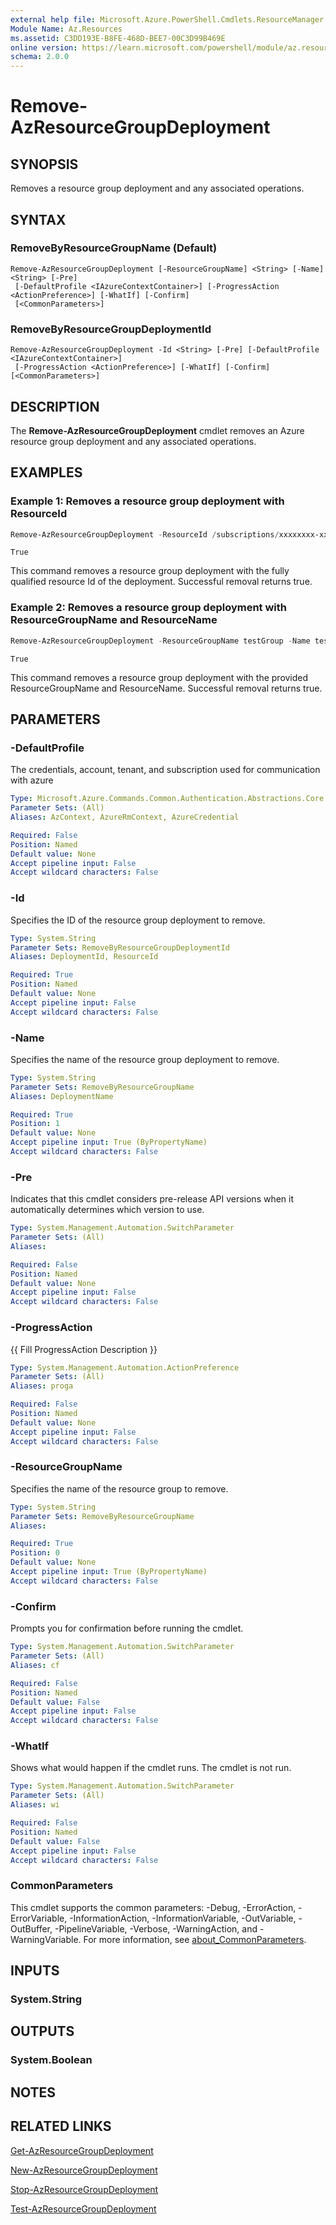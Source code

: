 ```yaml
---
external help file: Microsoft.Azure.PowerShell.Cmdlets.ResourceManager.dll-Help.xml
Module Name: Az.Resources
ms.assetid: C3DD193E-B8FE-468D-BEE7-00C3D99B469E
online version: https://learn.microsoft.com/powershell/module/az.resources/remove-azresourcegroupdeployment
schema: 2.0.0
---
```


# Remove-AzResourceGroupDeployment

## SYNOPSIS
Removes a resource group deployment and any associated operations.

## SYNTAX

### RemoveByResourceGroupName (Default)
```
Remove-AzResourceGroupDeployment [-ResourceGroupName] <String> [-Name] <String> [-Pre]
 [-DefaultProfile <IAzureContextContainer>] [-ProgressAction <ActionPreference>] [-WhatIf] [-Confirm]
 [<CommonParameters>]
```

### RemoveByResourceGroupDeploymentId
```
Remove-AzResourceGroupDeployment -Id <String> [-Pre] [-DefaultProfile <IAzureContextContainer>]
 [-ProgressAction <ActionPreference>] [-WhatIf] [-Confirm] [<CommonParameters>]
```

## DESCRIPTION

The **Remove-AzResourceGroupDeployment** cmdlet removes an Azure resource group deployment and any associated operations.

## EXAMPLES

### Example 1: Removes a resource group deployment with ResourceId

```powershell
Remove-AzResourceGroupDeployment -ResourceId /subscriptions/xxxxxxxx-xxxx-xxxx-xxxx-xxxxxxxxxxxx/resourceGroups/testGroup/providers/Microsoft.Resources/deployments/testDeployment1
```

```output
True
```

This command removes a resource group deployment with the fully qualified resource Id of the deployment.
Successful removal returns true.

### Example 2: Removes a resource group deployment with ResourceGroupName and ResourceName

```powershell
Remove-AzResourceGroupDeployment -ResourceGroupName testGroup -Name testDeployment1
```

```output
True
```

This command removes a resource group deployment with the provided ResourceGroupName and ResourceName.
Successful removal returns true.

## PARAMETERS

### -DefaultProfile
The credentials, account, tenant, and subscription used for communication with azure

```yaml
Type: Microsoft.Azure.Commands.Common.Authentication.Abstractions.Core.IAzureContextContainer
Parameter Sets: (All)
Aliases: AzContext, AzureRmContext, AzureCredential

Required: False
Position: Named
Default value: None
Accept pipeline input: False
Accept wildcard characters: False
```

### -Id
Specifies the ID of the resource group deployment to remove.

```yaml
Type: System.String
Parameter Sets: RemoveByResourceGroupDeploymentId
Aliases: DeploymentId, ResourceId

Required: True
Position: Named
Default value: None
Accept pipeline input: False
Accept wildcard characters: False
```

### -Name
Specifies the name of the resource group deployment to remove.

```yaml
Type: System.String
Parameter Sets: RemoveByResourceGroupName
Aliases: DeploymentName

Required: True
Position: 1
Default value: None
Accept pipeline input: True (ByPropertyName)
Accept wildcard characters: False
```

### -Pre
Indicates that this cmdlet considers pre-release API versions when it automatically determines which version to use.

```yaml
Type: System.Management.Automation.SwitchParameter
Parameter Sets: (All)
Aliases:

Required: False
Position: Named
Default value: None
Accept pipeline input: False
Accept wildcard characters: False
```

### -ProgressAction
{{ Fill ProgressAction Description }}

```yaml
Type: System.Management.Automation.ActionPreference
Parameter Sets: (All)
Aliases: proga

Required: False
Position: Named
Default value: None
Accept pipeline input: False
Accept wildcard characters: False
```

### -ResourceGroupName
Specifies the name of the resource group to remove.

```yaml
Type: System.String
Parameter Sets: RemoveByResourceGroupName
Aliases:

Required: True
Position: 0
Default value: None
Accept pipeline input: True (ByPropertyName)
Accept wildcard characters: False
```

### -Confirm
Prompts you for confirmation before running the cmdlet.

```yaml
Type: System.Management.Automation.SwitchParameter
Parameter Sets: (All)
Aliases: cf

Required: False
Position: Named
Default value: False
Accept pipeline input: False
Accept wildcard characters: False
```

### -WhatIf
Shows what would happen if the cmdlet runs.
The cmdlet is not run.

```yaml
Type: System.Management.Automation.SwitchParameter
Parameter Sets: (All)
Aliases: wi

Required: False
Position: Named
Default value: False
Accept pipeline input: False
Accept wildcard characters: False
```

### CommonParameters
This cmdlet supports the common parameters: -Debug, -ErrorAction, -ErrorVariable, -InformationAction, -InformationVariable, -OutVariable, -OutBuffer, -PipelineVariable, -Verbose, -WarningAction, and -WarningVariable. For more information, see [about_CommonParameters](http://go.microsoft.com/fwlink/?LinkID=113216).

## INPUTS

### System.String

## OUTPUTS

### System.Boolean

## NOTES

## RELATED LINKS

[Get-AzResourceGroupDeployment](./Get-AzResourceGroupDeployment.md)

[New-AzResourceGroupDeployment](./New-AzResourceGroupDeployment.md)

[Stop-AzResourceGroupDeployment](./Stop-AzResourceGroupDeployment.md)

[Test-AzResourceGroupDeployment](./Test-AzResourceGroupDeployment.md)


